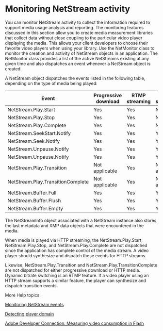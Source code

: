 # Monitoring NetStream activity

You can monitor NetStream activity to collect the information required to
support media usage analysis and reporting. The monitoring features discussed in
this section allow you to create media measurement libraries that collect data
without close coupling to the particular video player displaying the media. This
allows your client developers to choose their favorite video players when using
your library. Use the NetMonitor class to monitor the creation and activity of
NetStream objects in an application. The NetMonitor class provides a list of the
active NetStreams existing at any given time and also dispatches an event
whenever a NetStream object is created.

A NetStream object dispatches the events listed in the following table,
depending on the type of media being played:

| Event                             | Progressive download | RTMP streaming | HTTP streaming |
| --------------------------------- | -------------------- | -------------- | -------------- |
| NetStream.Play.Start              | Yes                  | Yes            | No             |
| NetStream.Play.Stop               | Yes                  | Yes            | No             |
| NetStream.Play.Complete           | Yes                  | Yes            | No             |
| NetStream.SeekStart.Notify        | Yes                  | Yes            | Yes            |
| NetStream.Seek.Notify             | Yes                  | Yes            | Yes            |
| NetStream.Unpause.Notify          | Yes                  | Yes            | Yes            |
| NetStream.Unpause.Notify          | Yes                  | Yes            | Yes            |
| NetStream.Play.Transition         | Not applicable       | Yes            | Not applicable |
| NetStream.Play.TransitionComplete | Not applicable       | Yes            | Not applicable |
| NetStream.Buffer.Full             | Yes                  | Yes            | Yes            |
| NetStream.Buffer.Flush            | Yes                  | Yes            | Yes            |
| NetStream.Buffer.Empty            | Yes                  | Yes            | Yes            |

The NetStreamInfo object associated with a NetStream instance also stores the
last metadata and XMP data objects that were encountered in the media.

When media is played via HTTP streaming, the NetStream.Play.Start,
NetStream.Play.Stop, and NetStream.Play.Complete are not dispatched since the
application has complete control of the media stream. A video player should
synthesize and dispatch these events for HTTP streams.

Likewise, NetStream.Play.Transition and NetStream.Play.TransitionComplete are
not dispatched for either progressive download or HTTP media. Dynamic bitrate
switching is an RTMP feature. If a video player using an HTTP stream supports a
similar feature, the player can synthesize and dispatch transition events.

More Help topics

[Monitoring NetStream events](WS901d38e593cd1bac-1201e73713000d1f624-8000.html)

[Detecting player domain](WS901d38e593cd1bac61bb910e130015e4804-8000.html)

[Adobe Developer Connection: Measuring video consumption in Flash](http://www.adobe.com/devnet/video/articles/media-measurement-flash.html)
